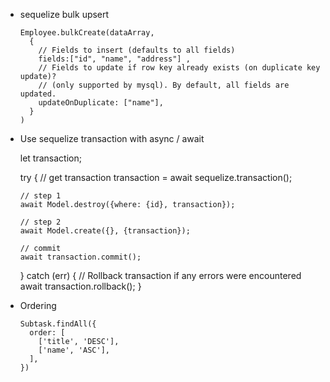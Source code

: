 - sequelize bulk upsert

      
      Employee.bulkCreate(dataArray, 
        {
          // Fields to insert (defaults to all fields)
          fields:["id", "name", "address"] ,
          // Fields to update if row key already exists (on duplicate key update)?
          // (only supported by mysql). By default, all fields are updated.
          updateOnDuplicate: ["name"],
        }
      )

- Use sequelize transaction with async / await


    let transaction;    
    
    try {
      // get transaction
      transaction = await sequelize.transaction();
    
      // step 1
      await Model.destroy({where: {id}, transaction});
    
      // step 2
      await Model.create({}, {transaction});
    
      // commit
      await transaction.commit();
    
    } catch (err) {
      // Rollback transaction if any errors were encountered
      await transaction.rollback();
    }

- Ordering

  ```
  Subtask.findAll({
    order: [
      ['title', 'DESC'],
      ['name', 'ASC'],
    ],
  })
  ```
